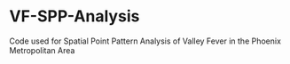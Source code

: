 # VF-SPP-Analysis
Code used for Spatial Point Pattern Analysis of Valley Fever in the Phoenix Metropolitan Area
